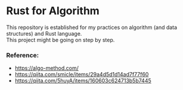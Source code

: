 # Rust for Algorithm  
This repository is established for my practices on algorithm (and data structures) and Rust language.  
This project might be going on step by step.  

### Reference: 
- https://algo-method.com/  
- https://qiita.com/smicle/items/29a4d5d1d14ad7f77f60  
- https://qiita.com/5huyA/items/160603c624713b5b7445
